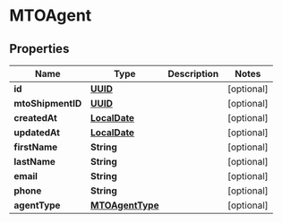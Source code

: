 
# MTOAgent

## Properties
Name | Type | Description | Notes
------------ | ------------- | ------------- | -------------
**id** | [**UUID**](UUID.md) |  |  [optional]
**mtoShipmentID** | [**UUID**](UUID.md) |  |  [optional]
**createdAt** | [**LocalDate**](LocalDate.md) |  |  [optional]
**updatedAt** | [**LocalDate**](LocalDate.md) |  |  [optional]
**firstName** | **String** |  |  [optional]
**lastName** | **String** |  |  [optional]
**email** | **String** |  |  [optional]
**phone** | **String** |  |  [optional]
**agentType** | [**MTOAgentType**](MTOAgentType.md) |  |  [optional]



